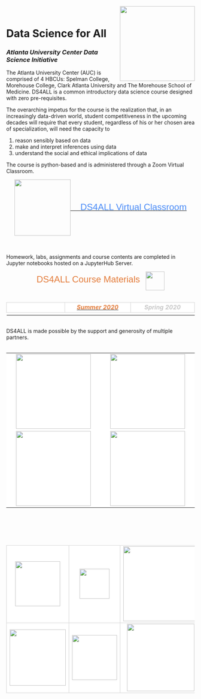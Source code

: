 <head>
  <link rel="shortcut icon" type="image/x-icon" href="images/favicon/favicon.ico">
</head>
<!-- ![DS4ALL Logo](/images/ds4all_logo_3100x1200.png) -->
<img src="images/ds4all_logo_3100x1200.png" width="200" align="right">
<br>


# Data Science for All
### *Atlanta University Center Data Science Initiative*

The Atlanta University Center (AUC) is comprised of 4 HBCUs: Spelman College, Morehouse College, Clark Atlanta University and The Morehouse School of Medicine.  DS4ALL is a common introductory data science course designed with zero pre-requisites.

The overarching impetus for the course is the realization that, in an increasingly data-driven world, student competitiveness in the upcoming decades will require that every student, regardless of his or her chosen area of specialization, will need the capacity to 

1. reason sensibly based on data
2. make and interpret inferences using data
3. understand the social and ethical implications of data

The course is python-based and is administered through a Zoom Virtual Classroom.

<div align="center" style="font-family:arial;">
    <!-- <a href="https://spelman.zoom.us/j/227593650"> -->
    <a href="https://spelman.zoom.us/j/94016778484"><font style="color:rgb(73, 138, 247);" size="5"><img src="images/ZoomLogo_220x50.png" width="150" align="center">&nbsp;&nbsp;&nbsp;&nbsp;DS4ALL Virtual Classroom</font></a>
</div>

<br><br>
Homework, labs, assignments and course contents are completed in Jupyter notebooks hosted on a JupyterHub Server.

<div align="center" style="font-family:arial;">
    <font style="color:rgb(227, 125, 61);" size="5">DS4ALL Course Materials</font>&nbsp;&nbsp;&nbsp;&nbsp;<img src="images/jupyter_logo_518x600.png" width="50" align="center">
<br><br>  
</div>

<div>
<table style="border: 0px solid lightgrey;" align="center">
<!--  Template:  copy and paste for each new calendar year
    <tr style="background:white;" align="center">
        <td style="border: 1px solid lightgrey;"><a href="FaYYYY/course_materials.md"><font style="color:rgb(227, 125, 61);" size="3"><b><i></i></b></font></a></td>
        <td style="border: 1px solid lightgrey;"><a href="SuYYYY/course_materials.md"><font style="color:rgb(227, 125, 61);" size="3"><b><i></i></b></font></a></td>
        <td style="border: 1px solid lightgrey;"><a href="SpYYYY/course_materials.md"><font style="color:rgb(227, 125, 61);" size="3"><b><i>Spring YYYY</i></b></font></a></td>
    </tr>
-->
<!--  Uncomment for Spring 2021
    <tr style="background:white;" align="center">
        <td style="border: 1px solid lightgrey;"><a href="Fa2021/course_materials.md"><font style="color:rgb(227, 125, 61);" size="3"><b><i></i></b></font></a></td>
        <td style="border: 1px solid lightgrey;"><a href="Su2021/course_materials.md"><font style="color:rgb(227, 125, 61);" size="3"><b><i></i></b></font></a></td>
        <td style="border: 1px solid lightgrey;"><a href="Sp2021/course_materials.md"><font style="color:rgb(227, 125, 61);" size="3"><b><i>Spring 2021</i></b></font></a></td>
    </tr>
-->
    <tr style="background:white;" align="center">
        <td style="border: 1px solid lightgrey;"><ax href="Fa2020/course_materials.md"><font style="color:rgb(200, 200, 200);" size="3"><b><i></i></b></font></ax></td>
        <td style="border: 1px solid lightgrey;"><a href="Su2020/course_materials.md"><font style="color:rgb(227, 125, 61);" size="3"><b><i>Summer 2020</i></b></font></a></td>
        <td style="border: 1px solid lightgrey;"><font style="color:rgb(200, 200, 200);" size="3"><b><i>Spring 2020</i></b></font></td>
    </tr>
    <tr style="background:white;" align="center">
        <td style="width:200px;border: 0px solid lightgrey;"></td>
        <td style="width:200px;border: 0px solid lightgrey;"></td>
        <td style="width:200px;border: 0px solid lightgrey;"></td>
    </tr>
</table>
</div>




<br>
DS4ALL is made possible by the support and generosity of multiple partners.
<br><br>

<div align="center">
<table style="border: 0px solid white;" align="center">
    <tr style="background:white;" align="center">
        <td style="width:250px;"><img src="images/UnitedHealthGroup_logo_800x400.png" width="200" align="center"></td>
        <td style="width:250px;"><img src="images/microsoft_logo_1700x400.png" width="200" align="center"></td>
    </tr>
    <tr style="background:white;" align="center">
        <td style="width:250px;"><img src="images/google_logo_1180x400.png" width="200" align="center"></td>
        <td style="width:250px;"><img src="images/berkeley_logo_1280x400.png" width="200" align="center"></td>
    </tr>
</table>
</div>


<br><br><br><br>

<div align="center">
<table style="border: 0px solid white;" align="center">
    <tr style="background:white;" align="center">
        <td style="width:200px;border: 1px solid lightgrey;"><img src="images/clark_logo_530x400.png" width="120" align="center"></td>
        <td style="width:200px;border: 1px solid lightgrey;"><img src="images/aucc_logo_625x625.jpg" width="80" align="center"></td>
        <td style="width:200px;border: 1px solid lightgrey;"><img src="images/morehouse_logo_970x180.png" width="200" align="center"></td>
    </tr>
    <tr style="background:white;" align="center">
        <td style="width:200px;border: 1px solid lightgrey;"><img src="images/msm_logo_1374x300.png" width="150" align="center"></td>
        <td style="width:200px;border: 1px solid lightgrey;"><img src="images/aucc_dsi_logo_1280x817.png" width="120" align="center"></td>
        <td style="width:200px;border: 1px solid lightgrey;"><img src="images/spelman_logo_753x300.png" width="180" align="center"></td>
    </tr>
</table>
</div>
